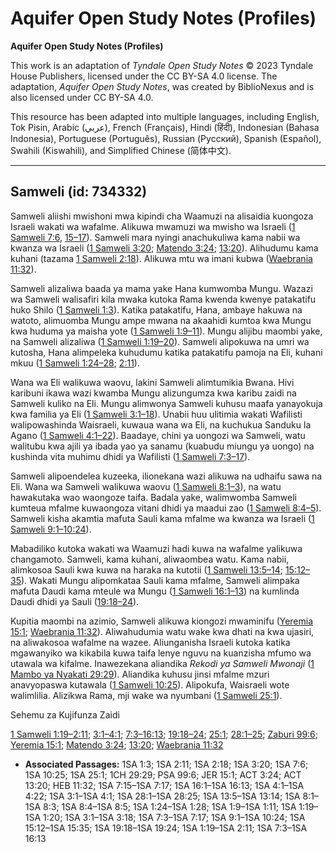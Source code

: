 # Aquifer Open Study Notes (Profiles)

**Aquifer Open Study Notes (Profiles)**

This work is an adaptation of *Tyndale Open Study Notes* © 2023 Tyndale House Publishers, licensed under the CC BY\-SA 4\.0 license. The adaptation, *Aquifer Open Study Notes*, was created by BiblioNexus and is also licensed under CC BY\-SA 4\.0\.

This resource has been adapted into multiple languages, including English, Tok Pisin, Arabic (عربي), French (Français), Hindi (हिंदी), Indonesian (Bahasa Indonesia), Portuguese (Português), Russian (Русский), Spanish (Español), Swahili (Kiswahili), and Simplified Chinese (简体中文).



--------------------------------

## Samweli (id: 734332)

Samweli aliishi mwishoni mwa kipindi cha Waamuzi na alisaidia kuongoza Israeli wakati wa wafalme. Alikuwa mwamuzi wa mwisho wa Israeli ([1 Samweli 7:6](https://ref.ly/1Sam7:6), [15–17](https://ref.ly/1Sam7:15-1Sam7:17)). Samweli mara nyingi anachukuliwa kama nabii wa kwanza wa Israeli ([1 Samweli 3:20](https://ref.ly/1Sam3:20); [Matendo 3:24](https://ref.ly/Acts3:24); [13:20](https://ref.ly/Acts13:20)). Alihudumu kama kuhani (tazama [1 Samweli 2:18](https://ref.ly/1Sam2:18)). Alikuwa mtu wa imani kubwa ([Waebrania 11:32](https://ref.ly/Heb11:32)).

Samweli alizaliwa baada ya mama yake Hana kumwomba Mungu. Wazazi wa Samweli walisafiri kila mwaka kutoka Rama kwenda kwenye patakatifu huko Shilo ([1 Samweli 1:3](https://ref.ly/1Sam1:3)). Katika patakatifu, Hana, ambaye hakuwa na watoto, alimuomba Mungu ampe mwana na akaahidi kumtoa kwa Mungu kwa huduma ya maisha yote ([1 Samweli 1:9–11](https://ref.ly/1Sam1:9-1Sam1:11)). Mungu alijibu maombi yake, na Samweli alizaliwa ([1 Samweli 1:19–20](https://ref.ly/1Sam1:19-1Sam1:20)). Samweli alipokuwa na umri wa kutosha, Hana alimpeleka kuhudumu katika patakatifu pamoja na Eli, kuhani mkuu ([1 Samweli 1:24–28](https://ref.ly/1Sam1:24-1Sam1:28); [2:11](https://ref.ly/1Sam2:11)).

Wana wa Eli walikuwa waovu, lakini Samweli alimtumikia Bwana. Hivi karibuni ikawa wazi kwamba Mungu alizungumza kwa karibu zaidi na Samweli kuliko na Eli. Mungu alimwonya Samweli kuhusu maafa yanayokuja kwa familia ya Eli ([1 Samweli 3:1–18](https://ref.ly/1Sam3:1-1Sam3:18)). Unabii huu ulitimia wakati Wafilisti walipowashinda Waisraeli, kuwaua wana wa Eli, na kuchukua Sanduku la Agano ([1 Samweli 4:1–22](https://ref.ly/1Sam4:1-1Sam4:22)). Baadaye, chini ya uongozi wa Samweli, watu walitubu kwa ajili ya ibada yao ya sanamu (kuabudu miungu ya uongo) na kushinda vita muhimu dhidi ya Wafilisti ([1 Samweli 7:3–17](https://ref.ly/1Sam7:3-1Sam7:17)).

Samweli alipoendelea kuzeeka, ilionekana wazi alikuwa na udhaifu sawa na Eli. Wana wa Samweli walikuwa waovu ([1 Samweli 8:1–3](https://ref.ly/1Sam8:1-1Sam8:3)), na watu hawakutaka wao waongoze taifa. Badala yake, walimwomba Samweli kumteua mfalme kuwaongoza vitani dhidi ya maadui zao ([1 Samweli 8:4–5](https://ref.ly/1Sam8:4-1Sam8:5)). Samweli kisha akamtia mafuta Sauli kama mfalme wa kwanza wa Israeli ([1 Samweli 9:1–10:24](https://ref.ly/1Sam9:1-1Sam10:24)).

Mabadiliko kutoka wakati wa Waamuzi hadi kuwa na wafalme yalikuwa changamoto. Samweli, kama kuhani, aliwaombea watu. Kama nabii, alimkosoa Sauli kwa kuwa na haraka na kutotii ([1 Samweli 13:5–14](https://ref.ly/1Sam13:5-1Sam13:14); [15:12–35](https://ref.ly/1Sam15:12-1Sam15:35)). Wakati Mungu alipomkataa Sauli kama mfalme, Samweli alimpaka mafuta Daudi kama mteule wa Mungu ([1 Samweli 16:1–13](https://ref.ly/1Sam16:1-1Sam16:13)) na kumlinda Daudi dhidi ya Sauli ([19:18–24](https://ref.ly/1Sam19:18-1Sam19:24)).

Kupitia maombi na azimio, Samweli alikuwa kiongozi mwaminifu ([Yeremia 15:1](https://ref.ly/Jer15:1); [Waebrania 11:32](https://ref.ly/Heb11:32)). Aliwahudumia watu wake kwa dhati na kwa ujasiri, na aliwakosoa wafalme na wazee. Aliunganisha Israeli kutoka katika mgawanyiko wa kikabila kuwa taifa lenye nguvu na kuanzisha mfumo wa utawala wa kifalme. Inawezekana aliandika *Rekodi ya Samweli Mwonaji* ([1 Mambo ya Nyakati 29:29](https://ref.ly/1Chr29:29)). Aliandika kuhusu jinsi mfalme mzuri anavyopaswa kutawala ([1 Samweli 10:25](https://ref.ly/1Sam10:25)). Alipokufa, Waisraeli wote walimlilia. Alizikwa Rama, mji wake wa nyumbani ([1 Samweli 25:1](https://ref.ly/1Sam25:1)).

Sehemu za Kujifunza Zaidi

[1 Samweli 1:19–2:11](https://ref.ly/1Sam1:19-1Sam2:11); [3:1–4:1](https://ref.ly/1Sam3:1-1Sam4:1); [7:3–16:13](https://ref.ly/1Sam7:3-1Sam16:13); [19:18–24](https://ref.ly/1Sam19:18-1Sam19:24); [25:1](https://ref.ly/1Sam25:1); [28:1–25](https://ref.ly/1Sam28:1-1Sam28:25); [Zaburi 99:6](https://ref.ly/Ps99:6); [Yeremia 15:1](https://ref.ly/Jer15:1); [Matendo 3:24](https://ref.ly/Acts3:24); [13:20](https://ref.ly/Acts13:20); [Waebrania 11:32](https://ref.ly/Heb11:32)

* **Associated Passages:** 1SA 1:3; 1SA 2:11; 1SA 2:18; 1SA 3:20; 1SA 7:6; 1SA 10:25; 1SA 25:1; 1CH 29:29; PSA 99:6; JER 15:1; ACT 3:24; ACT 13:20; HEB 11:32; 1SA 7:15–1SA 7:17; 1SA 16:1–1SA 16:13; 1SA 4:1–1SA 4:22; 1SA 3:1–1SA 4:1; 1SA 28:1–1SA 28:25; 1SA 13:5–1SA 13:14; 1SA 8:1–1SA 8:3; 1SA 8:4–1SA 8:5; 1SA 1:24–1SA 1:28; 1SA 1:9–1SA 1:11; 1SA 1:19–1SA 1:20; 1SA 3:1–1SA 3:18; 1SA 7:3–1SA 7:17; 1SA 9:1–1SA 10:24; 1SA 15:12–1SA 15:35; 1SA 19:18–1SA 19:24; 1SA 1:19–1SA 2:11; 1SA 7:3–1SA 16:13

